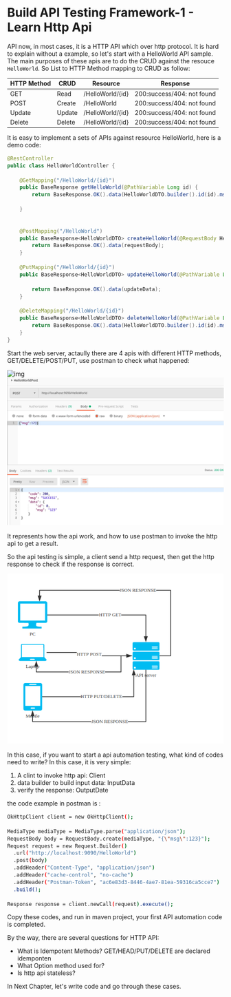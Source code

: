 #  Build API Testing Framework-1 - Learn Http Api

API now, in most cases, it is a HTTP API which over http protocol. It is hard to explain without a example, so let's start with a HelloWorld API sample.
The main purposes of these apis are to do the CRUD against the resouce ```HelloWorld```.
So List to HTTP Method mapping to CRUD as follow:

|HTTP Method|CRUD|Resource|Response|
|-----------|----|--------|--------|
|GET|Read|/HelloWorld/{id}|200:success/404: not found|
|POST|Create|/HelloWorld|200:success/404: not found|
|Update|Update|/HelloWorld/{id}|200:success/404: not found|
|Delete|Delete|/HelloWorld/{id}|200:success/404: not found|

It is easy to implement a sets of APIs against resource HelloWorld, here is a demo code:

```java
@RestController
public class HelloWorldController {

    @GetMapping("/HelloWorld/{id}")
    public BaseResponse getHelloWorld(@PathVariable Long id) {
        return BaseResponse.OK().data(HelloWorldDTO.builder().id(id).msg("Hello World").build());

    }


    @PostMapping("/HelloWorld")
    public BaseResponse<HelloWorldDTO> createHelloWorld(@RequestBody HelloWorldDTO requestBody) {
        return BaseResponse.OK().data(requestBody);
    }

    @PutMapping("/HelloWorld/{id}")
    public BaseResponse<HelloWorldDTO> updateHelloWorld(@PathVariable Long id, @RequestBody HelloWorldDTO updateData) {

        return BaseResponse.OK().data(updateData);
    }

    @DeleteMapping("/HelloWorld/{id}")
    public BaseResponse<HelloWorldDTO> deleteHelloWorld(@PathVariable Long id) {
        return BaseResponse.OK().data(HelloWorldDTO.builder().id(id).msg("deleted!").build());
    }
}
```

Start the web server, actaully there are 4 apis with different HTTP methods, GET/DELETE/POST/PUT, use postman to check what happened:

![img](../img/postman-get.jpg)
![img](../img/postman-post.jpg)

It represents how the api work, and how to use postman to invoke the http api to get a result.

So the api testing is simple, a client send a http request, then get the http response to check if the response is correct. 

![img](../img/api_response.png)

In this case, if you want to start a api automation testing, what kind of codes need to write? In this case, it is very simple:

1. A clint to invoke http api: Client
2. data builder to build input data: InputData
3. verify the response: OutputDate

the code example in postman is :

```sh
OkHttpClient client = new OkHttpClient();

MediaType mediaType = MediaType.parse("application/json");
RequestBody body = RequestBody.create(mediaType, "{\"msg\":123}");
Request request = new Request.Builder()
  .url("http://localhost:9090/HelloWorld")
  .post(body)
  .addHeader("Content-Type", "application/json")
  .addHeader("cache-control", "no-cache")
  .addHeader("Postman-Token", "ac6e83d3-8446-4ae7-81ea-59316ca5cce7")
  .build();

Response response = client.newCall(request).execute();
```

Copy these codes, and run in maven project, your first API automation code is completed.


By the way, there are several questions for HTTP API:

- What is Idempotent Methods? GET/HEAD/PUT/DELETE are declared idemponten
- What Option method used for? 
- Is http api stateless?

In Next Chapter, let's write code and go through these cases.